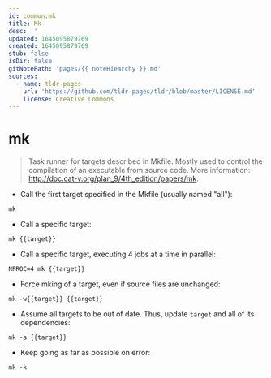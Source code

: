 ```yaml
---
id: common.mk
title: Mk
desc: ''
updated: 1645095879769
created: 1645095879769
stub: false
isDir: false
gitNotePath: 'pages/{{ noteHiearchy }}.md'
sources:
  - name: tldr-pages
    url: 'https://github.com/tldr-pages/tldr/blob/master/LICENSE.md'
    license: Creative Commons
---
```

# mk

> Task runner for targets described in Mkfile.
> Mostly used to control the compilation of an executable from source code.
> More information: <http://doc.cat-v.org/plan_9/4th_edition/papers/mk>.

- Call the first target specified in the Mkfile (usually named "all"):

`mk`

- Call a specific target:

`mk {{target}}`

- Call a specific target, executing 4 jobs at a time in parallel:

`NPROC=4 mk {{target}}`

- Force mking of a target, even if source files are unchanged:

`mk -w{{target}} {{target}}`

- Assume all targets to be out of date. Thus, update `target` and all of its dependencies:

`mk -a {{target}}`

- Keep going as far as possible on error:

`mk -k`

